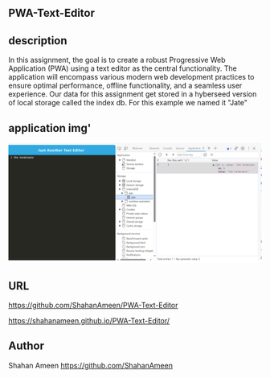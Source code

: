 ## PWA-Text-Editor

## description
In this assignment, the goal is to create a robust Progressive Web Application (PWA) using a text editor as the central functionality. The application will encompass various modern web development practices to ensure optimal performance, offline functionality, and a seamless user experience. Our data for this assignment get stored in a hyberseed version of local storage called the index db. For this example we named it "Jate"

## application img'

![Alt text](PWA.png)


## URL
https://github.com/ShahanAmeen/PWA-Text-Editor

https://shahanameen.github.io/PWA-Text-Editor/

## Author
Shahan Ameen
https://github.com/ShahanAmeen 
